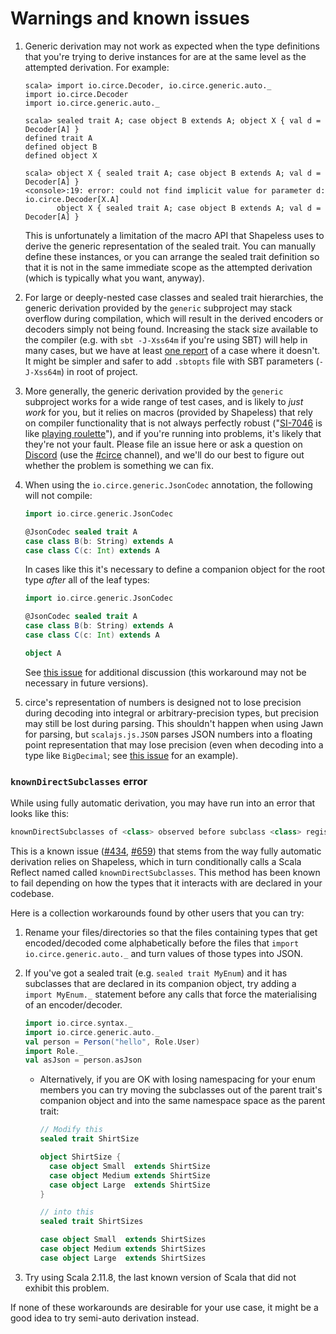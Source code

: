 Warnings and known issues
=========================

1. Generic derivation may not work as expected when the type definitions that you're trying to
   derive instances for are at the same level as the attempted derivation. For example:

   ```
   scala> import io.circe.Decoder, io.circe.generic.auto._
   import io.circe.Decoder
   import io.circe.generic.auto._

   scala> sealed trait A; case object B extends A; object X { val d = Decoder[A] }
   defined trait A
   defined object B
   defined object X

   scala> object X { sealed trait A; case object B extends A; val d = Decoder[A] }
   <console>:19: error: could not find implicit value for parameter d: io.circe.Decoder[X.A]
          object X { sealed trait A; case object B extends A; val d = Decoder[A] }
   ```

   This is unfortunately a limitation of the macro API that Shapeless uses to derive the generic
   representation of the sealed trait. You can manually define these instances, or you can arrange
   the sealed trait definition so that it is not in the same immediate scope as the attempted
   derivation (which is typically what you want, anyway).

2. For large or deeply-nested case classes and sealed trait hierarchies, the generic derivation
   provided by the `generic` subproject may stack overflow during compilation, which will result in
   the derived encoders or decoders simply not being found. Increasing the stack size available to
   the compiler (e.g. with `sbt -J-Xss64m` if you're using SBT) will help in many cases, but we have
   at least [one report](http://stackoverflow.com/questions/33318802/scala-parse-json-of-more-than-22-elements-into-case-class/33319168?noredirect=1#comment55069438_33319168) of a case where it doesn't.
   It might be simpler and safer to add `.sbtopts` file with SBT parameters (`-J-Xss64m`) in root of project.

3. More generally, the generic derivation provided by the `generic` subproject works for a wide
   range of test cases, and is likely to _just work_ for you, but it relies on macros (provided by
   Shapeless) that rely on compiler functionality that is not always perfectly robust
   ("[SI-7046](https://issues.scala-lang.org/browse/SI-7046) is like [playing roulette](https://twitter.com/li_haoyi/status/637281580847878145)"), and if you're running into
   problems, it's likely that they're not your fault. Please file an issue here 
   or ask a question on [Discord](https://discord.gg/XF3CXcMzqD) 
   (use the [#circe](https://discordapp.com/channels/632277896739946517/877550996191084554) channel), 
   and we'll do our best to figure out whether the problem is something we can fix.

4. When using the `io.circe.generic.JsonCodec` annotation, the following will not compile:

   ```scala
   import io.circe.generic.JsonCodec

   @JsonCodec sealed trait A
   case class B(b: String) extends A
   case class C(c: Int) extends A
   ```

   In cases like this it's necessary to define a companion object for the root type _after_ all of
   the leaf types:

   ```scala
   import io.circe.generic.JsonCodec

   @JsonCodec sealed trait A
   case class B(b: String) extends A
   case class C(c: Int) extends A

   object A
   ```

   See [this issue](https://github.com/circe/circe/issues/251) for additional discussion (this workaround may not be necessary in
   future versions).

5. circe's representation of numbers is designed not to lose precision during decoding into integral
   or arbitrary-precision types, but precision may still be lost during parsing. This shouldn't
   happen when using Jawn for parsing, but `scalajs.js.JSON` parses JSON numbers into a floating
   point representation that may lose precision (even when decoding into a type like `BigDecimal`;
   see [this issue](https://github.com/circe/circe/issues/262) for an example).

### `knownDirectSubclasses` error

While using fully automatic derivation, you may have run into an error that looks like this:

```scala
knownDirectSubclasses of <class> observed before subclass <class> registered
```

This is a known issue ([#434](https://github.com/circe/circe/issues/434), [#659](https://github.com/circe/circe/issues/639))
that stems from the way fully automatic derivation relies on Shapeless, which in turn conditionally
calls a Scala Reflect named called `knownDirectSubclasses`. This method has been known to fail depending
on how the types that it interacts with are declared in your codebase.

Here is a collection workarounds found by other users that you can try:

  1. Rename your files/directories so that the files containing types that get encoded/decoded come
     alphabetically before the files that `import io.circe.generic.auto._` and turn values of those
     types into JSON.
  2. If you've got a sealed trait (e.g. `sealed trait MyEnum`) and it has subclasses that are declared
     in its companion object, try adding a `import MyEnum._` statement before any calls that force the
     materialising of an encoder/decoder.

     ```scala
     import io.circe.syntax._
     import io.circe.generic.auto._
     val person = Person("hello", Role.User)
     import Role._
     val asJson = person.asJson
     ```

     * Alternatively, if you are OK with losing namespacing for your enum members you can try moving
       the subclasses out of the parent trait's companion object and into the same namespace space
       as the parent trait:

       ```scala
       // Modify this
       sealed trait ShirtSize

       object ShirtSize {
         case object Small  extends ShirtSize
         case object Medium extends ShirtSize
         case object Large  extends ShirtSize
       }

       // into this
       sealed trait ShirtSizes

       case object Small  extends ShirtSizes
       case object Medium extends ShirtSizes
       case object Large  extends ShirtSizes
       ```
   3. Try using Scala 2.11.8, the last known version of Scala that did not exhibit this problem.

If none of these workarounds are desirable for your use case, it might be a good idea to try semi-auto derivation instead.
